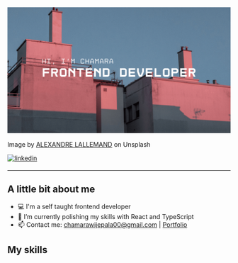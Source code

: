 <img src="https://github.com/Chamara-Wijepala/Chamara-Wijepala/blob/main/images/gh-banner.png" />
<p>Image by <a href="https://unsplash.com/@alexandrelallemand" target="_blank">ALEXANDRE LALLEMAND</a> on Unsplash</p>

<a href="https://www.linkedin.com/in/chamara-wijepala" target="_blank">
<img src=https://img.shields.io/badge/linkedin-%231E77B5.svg?&style=for-the-badge&logo=linkedin&logoColor=white alt=linkedin style="margin-bottom: 5px"/>
</a>

---

## A little bit about me

- 💻 I'm a self taught frontend developer
- 🌱 I’m currently polishing my skills with React and TypeScript
- 📫 Contact me: chamarawijepala00@gmail.com | [Portfolio](https://chamara-wijepala.onrender.com/)

## My skills

<img align="left" alt="" width="50px" src="https://cdn.jsdelivr.net/gh/devicons/devicon/icons/html5/html5-original.svg" />
<img align="left" alt="" width="50px" src="https://cdn.jsdelivr.net/gh/devicons/devicon/icons/css3/css3-original.svg" />
<img align="left" alt="" width="50px" src="https://cdn.jsdelivr.net/gh/devicons/devicon/icons/javascript/javascript-original.svg" />
<img align="left" alt="" width="50px" src="https://cdn.jsdelivr.net/gh/devicons/devicon/icons/typescript/typescript-original.svg" />
<img align="left" alt="" width="50px" src="https://cdn.jsdelivr.net/gh/devicons/devicon/icons/react/react-original.svg" />
<img align="left" alt="" width="50px" src="https://cdn.jsdelivr.net/gh/devicons/devicon/icons/tailwindcss/tailwindcss-plain.svg" />          
<img align="left" alt="" width="50px" src="https://styled-components.com/atom.png" />
<img align="left" alt="" width="50px" src="https://cdn.jsdelivr.net/gh/devicons/devicon/icons/firebase/firebase-plain.svg" />
